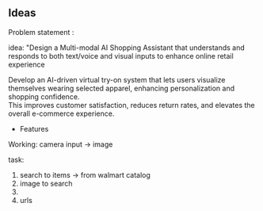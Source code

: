 ## Ideas

Problem statement :

idea: "Design a Multi-modal AI Shopping Assistant that understands and responds to both text/voice and visual inputs to enhance online retail experience

Develop an AI-driven virtual try-on system that lets users visualize themselves wearing selected apparel, enhancing personalization and shopping confidence.  
This improves customer satisfaction, reduces return rates, and elevates the overall e-commerce experience.

- Features
	 

Working:
	camera input -> image

task:
1.  search to items -> from walmart catalog 
2.  image to search 
 3. 
 4.  urls
